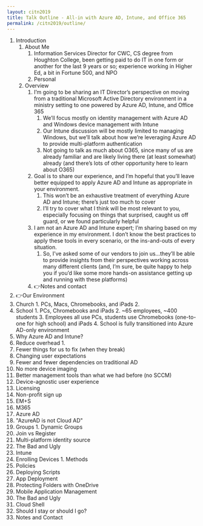 ```yaml
---
layout: citn2019
title: Talk Outline - All-in with Azure AD, Intune, and Office 365
permalink: /citn2019/outline/
---
```


1.	Introduction
    1. About Me
       1. Information Services Director for CWC, CS degree from Houghton College, been getting paid to do IT in one form or another for the last 9 years or so; experience working in Higher Ed, a bit in Fortune 500, and NPO
       1. Personal
    1. Overview
       1. I’m going to be sharing an IT Director’s perspective on moving from a traditional Microsoft Active Directory environment in a ministry setting to one powered by Azure AD, Intune, and Office 365
          1. We’ll focus mostly on identity management with Azure AD and Windows device management with Intune
          1. Our Intune discussion will be mostly limited to managing Windows, but we’ll talk about how we’re leveraging Azure AD to provide multi-platform authentication
          1. Not going to talk as much about O365, since many of us are already familiar and are likely living there (at least somewhat) already (and there’s lots of other opportunity here to learn about O365) 
       1. Goal is to share our experience, and I’m hopeful that you’ll leave better equipped to apply Azure AD and Intune as appropriate in your environment.
          1. This won’t be an exhaustive treatment of everything Azure AD and Intune; there’s just too much to cover
          1. I’ll try to cover what I think will be most relevant to you, especially focusing on things that surprised, caught us off guard, or we found particularly helpful
       1. I am not an Azure AD and Intune expert; I’m sharing based on my experience in my environment. I don’t know the best practices to apply these tools in every scenario, or the ins-and-outs of every situation.
          1. So, I’ve asked some of our vendors to join us…they’ll be able to provide insights from their perspectives working across many different clients (and, I’m sure, be quite happy to help you if you’d like some more hands-on assistance getting up and running with these platforms)
       1. 👉Notes and contact
2.	👉Our Environment
   1.	Church
      1.	PCs, Macs, Chromebooks, and iPads
      2.	
   2.	School
      1.	PCs, Chromebooks and iPads
      2.	~65 employees, ~400 students
      3.	Employees all use PCs, students use Chromebooks (one-to-one for high school) and iPads
      4.	School is fully transitioned into Azure AD-only environment
3.	Why Azure AD and Intune?
   1.	Reduce overhead
      1.	
   2.	Fewer things for us to fix (when they break)
   3.	Changing user expectations
   4.	Fewer and fewer dependencies on traditional AD
   5.	No more device imaging
   6.	Better management tools than what we had before (no SCCM)
   7.	Device-agnostic user experience
4.	Licensing
   1.	Non-profit sign up
   2.	EM+S
   3.	M365
5.	Azure AD
   1.	"AzureAD is not Cloud AD"
   2.	Groups
      1.	Dynamic Groups
   3.	Join vs Register
   4.	Multi-platform identity source
   5.	The Bad and Ugly
6.	Intune
   1.	Enrolling Devices
      1.	Methods
   2.	Policies
   3.	Deploying Scripts
   4.	App Deployment
   5.	Protecting Folders with OneDrive
   6.	Mobile Application Management
   7.	The Bad and Ugly
7.	Cloud Shell
8.	Should I stay or should I go?
9.	Notes and Contact
